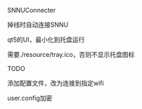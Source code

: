 SNNUConnecter

掉线时自动连接SNNU

qt5的UI，最小化到托盘运行

需要./resource/tray.ico，否则不显示托盘图标


TODO

添加配置文件，改为连接到指定wifi

user.config加密
